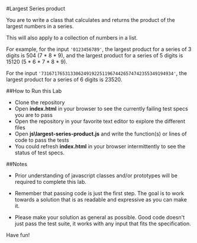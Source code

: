 #Largest Series product

You are to write a class that calculates and returns the product of the largest numbers in a series.

This will also apply to a collection of numbers in a list.

For example, for the input `'0123456789'`, the largest product for a
series of 3 digits is 504 (7 * 8 * 9), and the largest product for a
series of 5 digits is 15120 (5 * 6 * 7 * 8 * 9).

For the input `'73167176531330624919225119674426574742355349194934'`,
the largest product for a series of 6 digits is 23520.

##How to Run this Lab

+ Clone the repository
+ Open **index.html** in your browser to see the currently failing test specs you are to pass
+ Open the repository in your favorite text editor to explore the different files
+ Open **js\largest-series-product.js** and write the function(s) or lines of code to pass the tests
+ You could refresh **index.html** in your browser intermittently to see the status of test specs.


##Notes
+ Prior understanding of javascript classes and/or prototypes will be required to complete this lab.

+ Remember that passing code is just the first step. The goal is to work towards a solution that is as readable and expressive as you can make
it.

+ Please make your solution as general as possible. Good code doesn't just pass the test suite, it works with any input that fits the specification.

Have fun!


